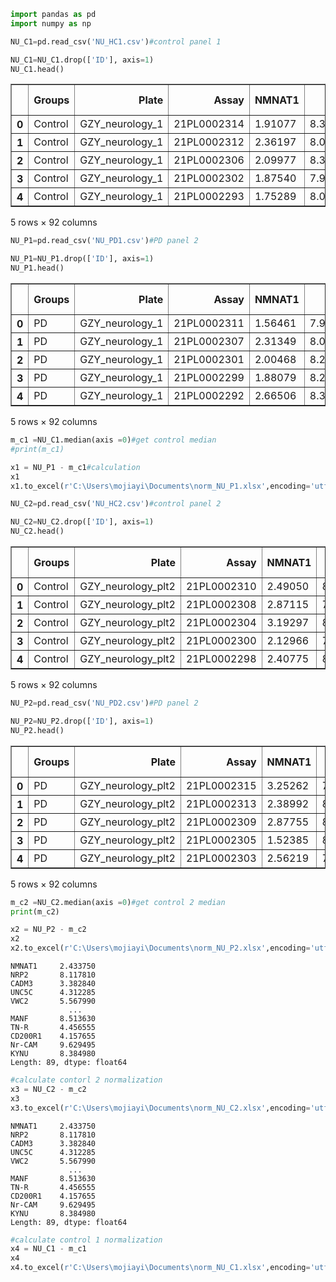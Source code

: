 ```python
import pandas as pd
import numpy as np

NU_C1=pd.read_csv('NU_HC1.csv')#control panel 1

NU_C1=NU_C1.drop(['ID'], axis=1)
NU_C1.head()
```




<div>
<style scoped>
    .dataframe tbody tr th:only-of-type {
        vertical-align: middle;
    }

    .dataframe tbody tr th {
        vertical-align: top;
    }

    .dataframe thead th {
        text-align: right;
    }
</style>
<table border="1" class="dataframe">
  <thead>
    <tr style="text-align: right;">
      <th></th>
      <th>Groups</th>
      <th>Plate</th>
      <th>Assay</th>
      <th>NMNAT1</th>
      <th>NRP2</th>
      <th>CADM3</th>
      <th>UNC5C</th>
      <th>VWC2</th>
      <th>Siglec-9</th>
      <th>CLM-6</th>
      <th>...</th>
      <th>Dkk-4</th>
      <th>EDA2R</th>
      <th>LAT</th>
      <th>NTRK3</th>
      <th>LAIR-2</th>
      <th>MANF</th>
      <th>TN-R</th>
      <th>CD200R1</th>
      <th>Nr-CAM</th>
      <th>KYNU</th>
    </tr>
  </thead>
  <tbody>
    <tr>
      <th>0</th>
      <td>Control</td>
      <td>GZY_neurology_1</td>
      <td>21PL0002314</td>
      <td>1.91077</td>
      <td>8.39687</td>
      <td>3.51794</td>
      <td>4.06147</td>
      <td>5.67367</td>
      <td>5.39190</td>
      <td>5.62366</td>
      <td>...</td>
      <td>2.42569</td>
      <td>3.08007</td>
      <td>3.44086</td>
      <td>6.88405</td>
      <td>4.26144</td>
      <td>4.36525</td>
      <td>3.34278</td>
      <td>4.82415</td>
      <td>9.59191</td>
      <td>7.62070</td>
    </tr>
    <tr>
      <th>1</th>
      <td>Control</td>
      <td>GZY_neurology_1</td>
      <td>21PL0002312</td>
      <td>2.36197</td>
      <td>8.02378</td>
      <td>3.79546</td>
      <td>4.26308</td>
      <td>5.98000</td>
      <td>4.91581</td>
      <td>5.78566</td>
      <td>...</td>
      <td>2.83123</td>
      <td>3.89635</td>
      <td>3.55734</td>
      <td>7.39376</td>
      <td>6.74207</td>
      <td>5.85071</td>
      <td>4.58080</td>
      <td>3.32894</td>
      <td>9.66886</td>
      <td>7.97449</td>
    </tr>
    <tr>
      <th>2</th>
      <td>Control</td>
      <td>GZY_neurology_1</td>
      <td>21PL0002306</td>
      <td>2.09977</td>
      <td>8.37552</td>
      <td>3.27357</td>
      <td>4.53933</td>
      <td>5.35892</td>
      <td>5.00158</td>
      <td>6.04559</td>
      <td>...</td>
      <td>2.68087</td>
      <td>4.05830</td>
      <td>4.79220</td>
      <td>7.29347</td>
      <td>8.89640</td>
      <td>6.61865</td>
      <td>4.22364</td>
      <td>4.92523</td>
      <td>9.95764</td>
      <td>8.75418</td>
    </tr>
    <tr>
      <th>3</th>
      <td>Control</td>
      <td>GZY_neurology_1</td>
      <td>21PL0002302</td>
      <td>1.87540</td>
      <td>7.95130</td>
      <td>3.50457</td>
      <td>3.90602</td>
      <td>5.94875</td>
      <td>4.61707</td>
      <td>5.70868</td>
      <td>...</td>
      <td>2.79894</td>
      <td>3.48755</td>
      <td>7.70382</td>
      <td>7.02554</td>
      <td>5.25094</td>
      <td>8.66090</td>
      <td>3.78554</td>
      <td>4.64123</td>
      <td>9.50762</td>
      <td>8.41563</td>
    </tr>
    <tr>
      <th>4</th>
      <td>Control</td>
      <td>GZY_neurology_1</td>
      <td>21PL0002293</td>
      <td>1.75289</td>
      <td>8.02091</td>
      <td>3.92815</td>
      <td>4.36489</td>
      <td>5.62851</td>
      <td>4.73604</td>
      <td>5.46378</td>
      <td>...</td>
      <td>3.50739</td>
      <td>4.11978</td>
      <td>8.50793</td>
      <td>7.71739</td>
      <td>8.16886</td>
      <td>8.67504</td>
      <td>5.03295</td>
      <td>5.02305</td>
      <td>9.78657</td>
      <td>8.33441</td>
    </tr>
  </tbody>
</table>
<p>5 rows × 92 columns</p>
</div>




```python
NU_P1=pd.read_csv('NU_PD1.csv')#PD panel 2

NU_P1=NU_P1.drop(['ID'], axis=1)
NU_P1.head()
```




<div>
<style scoped>
    .dataframe tbody tr th:only-of-type {
        vertical-align: middle;
    }

    .dataframe tbody tr th {
        vertical-align: top;
    }

    .dataframe thead th {
        text-align: right;
    }
</style>
<table border="1" class="dataframe">
  <thead>
    <tr style="text-align: right;">
      <th></th>
      <th>Groups</th>
      <th>Plate</th>
      <th>Assay</th>
      <th>NMNAT1</th>
      <th>NRP2</th>
      <th>CADM3</th>
      <th>UNC5C</th>
      <th>VWC2</th>
      <th>Siglec-9</th>
      <th>CLM-6</th>
      <th>...</th>
      <th>Dkk-4</th>
      <th>EDA2R</th>
      <th>LAT</th>
      <th>NTRK3</th>
      <th>LAIR-2</th>
      <th>MANF</th>
      <th>TN-R</th>
      <th>CD200R1</th>
      <th>Nr-CAM</th>
      <th>KYNU</th>
    </tr>
  </thead>
  <tbody>
    <tr>
      <th>0</th>
      <td>PD</td>
      <td>GZY_neurology_1</td>
      <td>21PL0002311</td>
      <td>1.56461</td>
      <td>7.95290</td>
      <td>3.84017</td>
      <td>4.05444</td>
      <td>5.40547</td>
      <td>4.83491</td>
      <td>5.62283</td>
      <td>...</td>
      <td>2.83264</td>
      <td>4.38587</td>
      <td>3.87136</td>
      <td>7.53965</td>
      <td>7.74047</td>
      <td>5.45398</td>
      <td>4.45341</td>
      <td>4.25834</td>
      <td>9.72429</td>
      <td>7.80920</td>
    </tr>
    <tr>
      <th>1</th>
      <td>PD</td>
      <td>GZY_neurology_1</td>
      <td>21PL0002307</td>
      <td>2.31349</td>
      <td>8.05353</td>
      <td>2.50702</td>
      <td>3.95827</td>
      <td>4.77082</td>
      <td>5.15978</td>
      <td>5.56458</td>
      <td>...</td>
      <td>2.15288</td>
      <td>2.92588</td>
      <td>3.14001</td>
      <td>7.20466</td>
      <td>5.11591</td>
      <td>4.71511</td>
      <td>4.84390</td>
      <td>3.78038</td>
      <td>9.60932</td>
      <td>7.77465</td>
    </tr>
    <tr>
      <th>2</th>
      <td>PD</td>
      <td>GZY_neurology_1</td>
      <td>21PL0002301</td>
      <td>2.00468</td>
      <td>8.28085</td>
      <td>4.72649</td>
      <td>4.85564</td>
      <td>6.52415</td>
      <td>5.16322</td>
      <td>6.20494</td>
      <td>...</td>
      <td>4.23509</td>
      <td>5.47490</td>
      <td>6.78068</td>
      <td>7.60763</td>
      <td>6.37535</td>
      <td>8.52207</td>
      <td>4.59266</td>
      <td>3.38770</td>
      <td>10.06219</td>
      <td>8.80163</td>
    </tr>
    <tr>
      <th>3</th>
      <td>PD</td>
      <td>GZY_neurology_1</td>
      <td>21PL0002299</td>
      <td>1.88079</td>
      <td>8.21021</td>
      <td>4.43511</td>
      <td>4.39345</td>
      <td>5.43237</td>
      <td>5.22585</td>
      <td>6.14788</td>
      <td>...</td>
      <td>3.47887</td>
      <td>4.64140</td>
      <td>6.93830</td>
      <td>7.80433</td>
      <td>5.21731</td>
      <td>8.42037</td>
      <td>4.58436</td>
      <td>4.01098</td>
      <td>9.99243</td>
      <td>8.39128</td>
    </tr>
    <tr>
      <th>4</th>
      <td>PD</td>
      <td>GZY_neurology_1</td>
      <td>21PL0002292</td>
      <td>2.66506</td>
      <td>8.34825</td>
      <td>3.23773</td>
      <td>4.03117</td>
      <td>5.52732</td>
      <td>5.13635</td>
      <td>5.83905</td>
      <td>...</td>
      <td>3.69640</td>
      <td>4.27648</td>
      <td>8.55399</td>
      <td>7.76460</td>
      <td>4.88085</td>
      <td>8.81729</td>
      <td>4.23497</td>
      <td>4.81316</td>
      <td>9.95055</td>
      <td>8.68339</td>
    </tr>
  </tbody>
</table>
<p>5 rows × 92 columns</p>
</div>




```python
m_c1 =NU_C1.median(axis =0)#get control median 
#print(m_c1)

x1 = NU_P1 - m_c1#calculation 
x1
x1.to_excel(r'C:\Users\mojiayi\Documents\norm_NU_P1.xlsx',encoding='utf-8')
```


```python
NU_C2=pd.read_csv('NU_HC2.csv')#control panel 2

NU_C2=NU_C2.drop(['ID'], axis=1)
NU_C2.head()


```




<div>
<style scoped>
    .dataframe tbody tr th:only-of-type {
        vertical-align: middle;
    }

    .dataframe tbody tr th {
        vertical-align: top;
    }

    .dataframe thead th {
        text-align: right;
    }
</style>
<table border="1" class="dataframe">
  <thead>
    <tr style="text-align: right;">
      <th></th>
      <th>Groups</th>
      <th>Plate</th>
      <th>Assay</th>
      <th>NMNAT1</th>
      <th>NRP2</th>
      <th>CADM3</th>
      <th>UNC5C</th>
      <th>VWC2</th>
      <th>Siglec-9</th>
      <th>CLM-6</th>
      <th>...</th>
      <th>Dkk-4</th>
      <th>EDA2R</th>
      <th>LAT</th>
      <th>NTRK3</th>
      <th>LAIR-2</th>
      <th>MANF</th>
      <th>TN-R</th>
      <th>CD200R1</th>
      <th>Nr-CAM</th>
      <th>KYNU</th>
    </tr>
  </thead>
  <tbody>
    <tr>
      <th>0</th>
      <td>Control</td>
      <td>GZY_neurology_plt2</td>
      <td>21PL0002310</td>
      <td>2.49050</td>
      <td>8.03036</td>
      <td>4.08925</td>
      <td>4.61448</td>
      <td>5.97148</td>
      <td>5.05758</td>
      <td>5.68111</td>
      <td>...</td>
      <td>3.27018</td>
      <td>3.86470</td>
      <td>3.69820</td>
      <td>7.28585</td>
      <td>8.75258</td>
      <td>5.80736</td>
      <td>5.08772</td>
      <td>5.15201</td>
      <td>9.65051</td>
      <td>9.03561</td>
    </tr>
    <tr>
      <th>1</th>
      <td>Control</td>
      <td>GZY_neurology_plt2</td>
      <td>21PL0002308</td>
      <td>2.87115</td>
      <td>7.95803</td>
      <td>3.10248</td>
      <td>3.80825</td>
      <td>6.28186</td>
      <td>5.12704</td>
      <td>5.90989</td>
      <td>...</td>
      <td>2.37544</td>
      <td>3.48095</td>
      <td>3.24858</td>
      <td>6.69010</td>
      <td>5.56540</td>
      <td>4.78290</td>
      <td>4.23009</td>
      <td>4.46301</td>
      <td>9.42627</td>
      <td>7.12412</td>
    </tr>
    <tr>
      <th>2</th>
      <td>Control</td>
      <td>GZY_neurology_plt2</td>
      <td>21PL0002304</td>
      <td>3.19297</td>
      <td>8.18273</td>
      <td>3.92817</td>
      <td>4.32836</td>
      <td>6.11747</td>
      <td>4.92533</td>
      <td>5.75622</td>
      <td>...</td>
      <td>3.25613</td>
      <td>4.76298</td>
      <td>2.98565</td>
      <td>7.48987</td>
      <td>6.65738</td>
      <td>5.27690</td>
      <td>4.91061</td>
      <td>4.81078</td>
      <td>9.86888</td>
      <td>8.02353</td>
    </tr>
    <tr>
      <th>3</th>
      <td>Control</td>
      <td>GZY_neurology_plt2</td>
      <td>21PL0002300</td>
      <td>2.12966</td>
      <td>7.90240</td>
      <td>4.07655</td>
      <td>4.32824</td>
      <td>5.76950</td>
      <td>4.66717</td>
      <td>5.60278</td>
      <td>...</td>
      <td>4.18634</td>
      <td>4.51471</td>
      <td>7.79815</td>
      <td>7.78929</td>
      <td>6.17436</td>
      <td>8.63040</td>
      <td>4.42631</td>
      <td>3.56534</td>
      <td>9.77250</td>
      <td>8.12448</td>
    </tr>
    <tr>
      <th>4</th>
      <td>Control</td>
      <td>GZY_neurology_plt2</td>
      <td>21PL0002298</td>
      <td>2.40775</td>
      <td>8.11736</td>
      <td>2.44187</td>
      <td>4.16469</td>
      <td>4.87183</td>
      <td>5.33044</td>
      <td>5.52633</td>
      <td>...</td>
      <td>2.81783</td>
      <td>3.24937</td>
      <td>7.19021</td>
      <td>7.04411</td>
      <td>5.99317</td>
      <td>8.56447</td>
      <td>5.16916</td>
      <td>5.59792</td>
      <td>9.66775</td>
      <td>10.71130</td>
    </tr>
  </tbody>
</table>
<p>5 rows × 92 columns</p>
</div>




```python
NU_P2=pd.read_csv('NU_PD2.csv')#PD panel 2

NU_P2=NU_P2.drop(['ID'], axis=1)
NU_P2.head()
```




<div>
<style scoped>
    .dataframe tbody tr th:only-of-type {
        vertical-align: middle;
    }

    .dataframe tbody tr th {
        vertical-align: top;
    }

    .dataframe thead th {
        text-align: right;
    }
</style>
<table border="1" class="dataframe">
  <thead>
    <tr style="text-align: right;">
      <th></th>
      <th>Groups</th>
      <th>Plate</th>
      <th>Assay</th>
      <th>NMNAT1</th>
      <th>NRP2</th>
      <th>CADM3</th>
      <th>UNC5C</th>
      <th>VWC2</th>
      <th>Siglec-9</th>
      <th>CLM-6</th>
      <th>...</th>
      <th>Dkk-4</th>
      <th>EDA2R</th>
      <th>LAT</th>
      <th>NTRK3</th>
      <th>LAIR-2</th>
      <th>MANF</th>
      <th>TN-R</th>
      <th>CD200R1</th>
      <th>Nr-CAM</th>
      <th>KYNU</th>
    </tr>
  </thead>
  <tbody>
    <tr>
      <th>0</th>
      <td>PD</td>
      <td>GZY_neurology_plt2</td>
      <td>21PL0002315</td>
      <td>3.25262</td>
      <td>7.94450</td>
      <td>3.67470</td>
      <td>4.77793</td>
      <td>6.55306</td>
      <td>5.20366</td>
      <td>6.36646</td>
      <td>...</td>
      <td>3.59556</td>
      <td>5.03090</td>
      <td>3.98446</td>
      <td>7.28432</td>
      <td>6.07873</td>
      <td>5.79584</td>
      <td>4.23493</td>
      <td>4.73392</td>
      <td>9.68826</td>
      <td>9.42285</td>
    </tr>
    <tr>
      <th>1</th>
      <td>PD</td>
      <td>GZY_neurology_plt2</td>
      <td>21PL0002313</td>
      <td>2.38992</td>
      <td>8.09467</td>
      <td>3.86023</td>
      <td>4.39910</td>
      <td>5.88559</td>
      <td>4.84743</td>
      <td>5.80846</td>
      <td>...</td>
      <td>3.22582</td>
      <td>3.82420</td>
      <td>2.46770</td>
      <td>7.05774</td>
      <td>4.53802</td>
      <td>4.27524</td>
      <td>3.19340</td>
      <td>4.71522</td>
      <td>9.64471</td>
      <td>7.34021</td>
    </tr>
    <tr>
      <th>2</th>
      <td>PD</td>
      <td>GZY_neurology_plt2</td>
      <td>21PL0002309</td>
      <td>2.87755</td>
      <td>8.33252</td>
      <td>3.88343</td>
      <td>4.19892</td>
      <td>5.62718</td>
      <td>5.09833</td>
      <td>5.65330</td>
      <td>...</td>
      <td>3.09918</td>
      <td>4.26062</td>
      <td>NaN</td>
      <td>7.71083</td>
      <td>7.35140</td>
      <td>4.56327</td>
      <td>4.28899</td>
      <td>4.79340</td>
      <td>9.81762</td>
      <td>9.40570</td>
    </tr>
    <tr>
      <th>3</th>
      <td>PD</td>
      <td>GZY_neurology_plt2</td>
      <td>21PL0002305</td>
      <td>1.52385</td>
      <td>8.10172</td>
      <td>4.87356</td>
      <td>4.58806</td>
      <td>6.08069</td>
      <td>5.32857</td>
      <td>5.78771</td>
      <td>...</td>
      <td>3.76832</td>
      <td>5.12866</td>
      <td>4.36764</td>
      <td>7.45915</td>
      <td>7.66668</td>
      <td>6.90910</td>
      <td>4.63275</td>
      <td>4.80337</td>
      <td>9.69751</td>
      <td>7.76246</td>
    </tr>
    <tr>
      <th>4</th>
      <td>PD</td>
      <td>GZY_neurology_plt2</td>
      <td>21PL0002303</td>
      <td>2.56219</td>
      <td>7.86001</td>
      <td>3.75368</td>
      <td>4.46940</td>
      <td>5.50746</td>
      <td>4.38825</td>
      <td>6.22893</td>
      <td>...</td>
      <td>3.09700</td>
      <td>4.38300</td>
      <td>3.75561</td>
      <td>7.58702</td>
      <td>5.91902</td>
      <td>6.25795</td>
      <td>3.67373</td>
      <td>3.37270</td>
      <td>9.60827</td>
      <td>9.23976</td>
    </tr>
  </tbody>
</table>
<p>5 rows × 92 columns</p>
</div>




```python
m_c2 =NU_C2.median(axis =0)#get control 2 median 
print(m_c2)

x2 = NU_P2 - m_c2
x2
x2.to_excel(r'C:\Users\mojiayi\Documents\norm_NU_P2.xlsx',encoding='utf-8')
```

    NMNAT1     2.433750
    NRP2       8.117810
    CADM3      3.382840
    UNC5C      4.312285
    VWC2       5.567990
                 ...   
    MANF       8.513630
    TN-R       4.456555
    CD200R1    4.157655
    Nr-CAM     9.629495
    KYNU       8.384980
    Length: 89, dtype: float64
    


```python
#calculate contorl 2 normalization 
x3 = NU_C2 - m_c2
x3
x3.to_excel(r'C:\Users\mojiayi\Documents\norm_NU_C2.xlsx',encoding='utf-8')
```

    NMNAT1     2.433750
    NRP2       8.117810
    CADM3      3.382840
    UNC5C      4.312285
    VWC2       5.567990
                 ...   
    MANF       8.513630
    TN-R       4.456555
    CD200R1    4.157655
    Nr-CAM     9.629495
    KYNU       8.384980
    Length: 89, dtype: float64
    


```python
#calculate control 1 normalization 
x4 = NU_C1 - m_c1
x4
x4.to_excel(r'C:\Users\mojiayi\Documents\norm_NU_C1.xlsx',encoding='utf-8')
```
